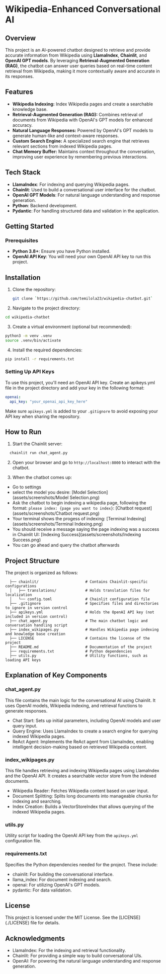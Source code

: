 # Wikipedia-Enhanced Conversational AI

## Overview

This project is an AI-powered chatbot designed to retrieve and provide accurate information from Wikipedia using **LlamaIndex**, **Chainlit**, and **OpenAI GPT models**. By leveraging **Retrieval-Augmented Generation (RAG)**, the chatbot can answer user queries based on real-time content retrieval from Wikipedia, making it more contextually aware and accurate in its responses.

## Features

- **Wikipedia Indexing:** Index Wikipedia pages and create a searchable knowledge base.
- **Retrieval-Augmented Generation (RAG):** Combines retrieval of documents from Wikipedia with OpenAI's GPT models for enhanced accuracy.
- **Natural Language Responses:** Powered by OpenAI's GPT models to generate human-like and context-aware responses.
- **Custom Search Engine:** A specialized search engine that retrieves relevant sections from indexed Wikipedia pages.
- **Chat Memory Buffer:** Maintains context throughout the conversation, improving user experience by remembering previous interactions.

## Tech Stack

- **LlamaIndex**: For indexing and querying Wikipedia pages.
- **Chainlit**: Used to build a conversational user interface for the chatbot.
- **OpenAI GPT Models**: For natural language understanding and response generation.
- **Python**: Backend development.
- **Pydantic**: For handling structured data and validation in the application.

## Getting Started

### Prerequisites

- **Python 3.8+**: Ensure you have Python installed.
- **OpenAI API Key**: You will need your own OpenAI API key to run this project.

## Installation

1. Clone the repository:
   ```bash
   git clone `https://github.com/temilola23/wikipedia-chatbot.git`
   ```

2. Navigate to the project directory:
  ```bash
  cd wikipedia-chatbot
  ```

3. Create a virtual environment (optional but recommended):
  ```bash
  python3 -m venv .venv
  source .venv/bin/activate
  ```

4. Install the required dependencies:
  ```bash
  pip install -r requirements.txt
  ```


### Setting Up API Keys

To use this project, you'll need an OpenAI API key. Create an apikeys.yml file in the project directory and add your key in the following format:

```yaml
openai:
  api_key: "your_openai_api_key_here"
```

Make sure `apikeys.yml` is added to your `.gitignore` to avoid exposing your API key when sharing the repository.


## How to Run

1. Start the Chainlit server:
```bash
  chainlit run chat_agent.py
```

2. Open your browser and go to `http://localhost:8000` to interact with the chatbot.

3. When the chatbot comes up:
  * Go to settings
  * select the model you desire:
    [Model Selection](assets/screenshots/Model Selection.png)
  * Ask the chatbot to begin indexing a wikipedia page, following the format: `please index: {page you want to index}`:
    [Chatbot request](assets/screenshots/Chatbot request.png)
  * Your terminal shows the progess of indexing:
    [Terminal Indexing](assets/screenshots/Terminal Indexing.png)
  * You should receive a message saying the page indexing was a success in Chainlit UI:
    [Indexing Success](assets/screenshots/Indexing Success.png)
  * You can go ahead and query the chatbot afterwards


## Project Structure

The project is organized as follows:
``` plaintext
  ├── chainlit/                     # Contains Chainlit-specific configurations
  │   ├── translations/             # Holds translation files for localization
  │   └── config.toml               # Chainlit configuration file
  ├── .gitignore                    # Specifies files and directories to ignore in version control
  ├── apikeys.yml                   # Holds the OpenAI API key (not included in version control)
  ├── chat_agent.py                 # The main chatbot logic and conversation handling script
  ├── index_wikipages.py            # Handles Wikipedia page indexing and knowledge base creation
  ├── LICENSE                       # Contains the license of the project
  ├── README.md                     # Documentation of the project
  ├── requirements.txt              # Python dependencies
  ├── utils.py                      # Utility functions, such as loading API keys
```


## Explanation of Key Components

### chat_agent.py

This file contains the main logic for the conversational AI using Chainlit. It uses OpenAI models, Wikipedia indexing, and retrieval functions to generate responses.
* Chat Start: Sets up initial parameters, including OpenAI models and user query input.
* Query Engine: Uses LlamaIndex to create a search engine for querying indexed Wikipedia pages.
* ReAct Agent: Implements the ReAct agent from LlamaIndex, enabling intelligent decision-making based on retrieved Wikipedia content.

### index_wikipages.py

This file handles retrieving and indexing Wikipedia pages using LlamaIndex and the OpenAI API. It creates a searchable vector store from the indexed documents.
* Wikipedia Reader: Fetches Wikipedia content based on user input.
* Document Splitting: Splits long documents into manageable chunks for indexing and searching.
* Index Creation: Builds a VectorStoreIndex that allows querying of the indexed Wikipedia pages.

### utils.py

Utility script for loading the OpenAI API key from the `apikeys.yml` configuration file.

### requirements.txt

Specifies the Python dependencies needed for the project. These include:
* chainlit: For building the conversational interface.
* llama_index: For document indexing and search.
* openai: For utilizing OpenAI's GPT models.
* pydantic: For data validation.


## License
This project is licensed under the MIT License. See the [LICENSE] (./LICENSE) file for details.


## Acknowledgments

* LlamaIndex: For the indexing and retrieval functionality.
* Chainlit: For providing a simple way to build conversational UIs.
* OpenAI: For powering the natural language understanding and response generation.